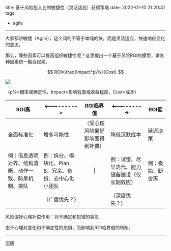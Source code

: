 title: 基于风险投入比的敏捷性（灵活适应）获得策略
date: 2022-01-10 21:20:41
tags:
  - agile
---

大家都讲敏捷（Agile），这个词的不等于单纯的快，而是灵活适应，快速响应变化的意思。

那么，哪些因素可以提高组织敏捷性呢？这里提出一个基于风险ROI的模型，讲各种因素统一融合起来。



$$
ROI=\frac{Impact*p\%}{Cost}
$$

![](http://www.latex2png.com/pngs/81551a4cd830a9de7f3afa619f44420a.png)

（p%=概率或确定性，Impact=影响程度或收益程度，Cost=成本）



| ROI高                                                | <--------->                                          |            ROI临界值             | <--------->                                    | ROI低            |
| ---------------------------------------------------- | ---------------------------------------------------- | :------------------------------: | ---------------------------------------------- | ---------------- |
| 全面标准化                                           | 增多可能性                                           | （受心理风险偏好影响而得到补偿） | 降低沉默成本                                   | 延迟决策         |
| 例：信息透明对齐、结构清晰、动作一致、防呆机制、排队 | 例：拆分、模块化、Plan B、冗余、备份、去中心化小团队 |                \|                | 例：试错、尽早迭代、能力储备建设（仅长期效应） | 例：极简、断舍离 |
|                                                      | （广度优先？）                                       |                                  | （深度优先？）                                 |                  |



风险偏好心理补偿作用：对不确定和犯错的容忍

由于心理对变化和不确定性的恐惧，而影响到ROI临界值的判断。



--------

[旧版](/2021/01/25/sources-of-agility/)

